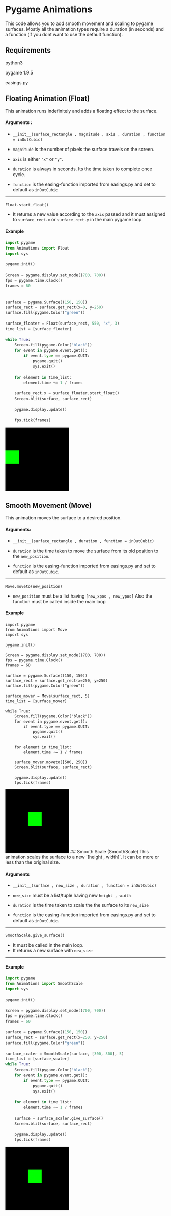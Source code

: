 
# Pygame Animations
This code allows you to add smooth movement and scaling to pygame surfaces.
Mostly all the animation types require a duration (in seconds) and a function (if you dont want to use the default function).
 


## Requirements
python3

pygame 1.9.5

easings.py
## Floating Animation (Float)
This animation runs indefinitely and adds a floating effect to the surface.

#### Arguments :
- `__init__(surface_rectangle , magnitude , axis , duration , function = inOutCubic)`

- `magnitude` is the number of pixels the surface travels on the screen.

- `axis` is either `"x"` or `"y"`.

- `duration` is always in seconds. Its the time taken to complete once cycle.

- `function` is the easing-function imported from easings.py and set to default as `inOutCubic`

---
`Float.start_float()` 

- It returns a new value according to the `axis` passed and it must assigned to `surface_rect.x` or `surface_rect.y` in the main pygame loop.
#### Example

```python
import pygame
from Animations import Float
import sys

pygame.init()

Screen = pygame.display.set_mode((700, 700))
fps = pygame.time.Clock()
frames = 60


surface = pygame.Surface((150, 150))
surface_rect = surface.get_rect(x=0, y=250)
surface.fill(pygame.Color("green"))

surface_floater = Float(surface_rect, 550, "x", 3)
time_list = [surface_floater]

while True:
    Screen.fill(pygame.Color("black"))
    for event in pygame.event.get():
        if event.type == pygame.QUIT:
            pygame.quit()
            sys.exit()

    for element in time_list:
        element.time += 1 / frames

    surface_rect.x = surface_floater.start_float()
    Screen.blit(surface, surface_rect)

    pygame.display.update()

    fps.tick(frames)
```
<img src="Floater.gif" width="200">

## Smooth Movement (Move)

This animation moves the surface to a desired position.
#### Arguments:

- `__init__(surface_rectangle , duration , function = inOutCubic)`

- `duration` is the time taken to move the surface from its old position to the `new_position`.

- `function` is the easing-function imported from easings.py and set to default as `inOutCubic`.  

---
`Move.moveto(new_position)`
- `new_position` must be a list having `[new_xpos , new_ypos]` 
Also the function must be called inside the main loop



#### Example
```python3
import pygame
from Animations import Move
import sys

pygame.init()

Screen = pygame.display.set_mode((700, 700))
fps = pygame.time.Clock()
frames = 60

surface = pygame.Surface((150, 150))
surface_rect = surface.get_rect(x=250, y=250)
surface.fill(pygame.Color("green"))

surface_mover = Move(surface_rect, 5)
time_list = [surface_mover]

while True:
    Screen.fill(pygame.Color("black"))
    for event in pygame.event.get():
        if event.type == pygame.QUIT:
            pygame.quit()
            sys.exit()

    for element in time_list:
        element.time += 1 / frames

    surface_mover.moveto([500, 250])
    Screen.blit(surface, surface_rect)

    pygame.display.update()
    fps.tick(frames)
```
<img src="moving.gif" width="200">
## Smooth Scale (SmoothScale)
This animation scales the surface to a new `[height , width]`.
It can be more or less than the original size.

#### Arguments
- `__init__(surface , new_size , duration , function = inOutCubic)`

- `new_size` must be a list/tuple having new `height , width` 

- `duration` is the time taken to scale the the surface to its `new_size`

- `function` is the easing-function imported from easings.py and set to default as `inOutCubic`.

---
`SmoothScale.give_surface()`
- It must be called in the main loop.
- It returns a new surface with `new_size`

---
#### Example
```python
import pygame
from Animations import SmoothScale
import sys

pygame.init()

Screen = pygame.display.set_mode((700, 700))
fps = pygame.time.Clock()
frames = 60

surface = pygame.Surface((150, 150))
surface_rect = surface.get_rect(x=250, y=250)
surface.fill(pygame.Color("green"))

surface_scaler = SmoothScale(surface, [300, 300], 5)
time_list = [surface_scaler]
while True:
    Screen.fill(pygame.Color("black"))
    for event in pygame.event.get():
        if event.type == pygame.QUIT:
            pygame.quit()
            sys.exit()

    for element in time_list:
        element.time += 1 / frames

    surface = surface_scaler.give_surface()
    Screen.blit(surface, surface_rect)

    pygame.display.update()
    fps.tick(frames)
```
<img src="green_scaling.gif" width="200">


